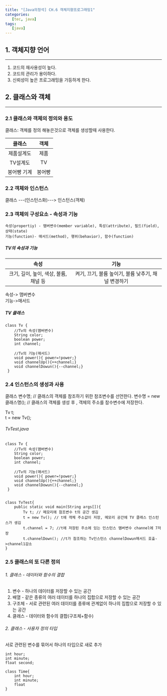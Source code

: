 ```yaml
---
title: "[Java의정석] CH.6 객체지향프로그래밍1"
categories:
   [tec, java]
tags:
   [java]
---
```


## 1. 객체지향 언어
---

1. 코드의 재사용성이 높다.
2. 코드의 관리가 용이하다.
3. 신뢰성이 높은 프로그래밍을 가등하게 한다.


   

## 2. 클래스와 객체
--- 
### 2.1 클래스와 객체의 정의와 용도
클래스: 객체를 정의 해놓은것으로 객체를 생성할때 사용한다.  

| 클래스 | 객체 |
|:--------:|:--------:|
| 제품설계도 | 제품 |
| TV설계도 | TV |
| 붕어빵 기계| 붕어빵 |

### 2.2 객체와 인스턴스

클래스 ---(인스턴스화)---> 인스턴스(객체)

### 2.3 객체의 구성요소 - 속성과 기능
```
속성(propertiy) - 맴버변수(member variable), 특성(attribute), 필드(field), 상태(state)  
기능(function)- 매서드(method), 행위(behavior), 함수(function)
```
##### TV의 속성과 기능

| 속성 | 기능 |
|:--------:|:--------:|
| 크기, 길이, 높이, 색상, 볼륨, 채널 등 | 켜기, 끄기, 볼륨 높이기, 볼륨 낮추기, 채널 변경하기 |

속성-> 맴버변수  
기능->매서드
##### TV 클래스
```
class Tv {
    //Tv의 속성(맴버변수)
    String color;
    boolean power;
    int channel;

    //Tv의 기능(매서드)
    void power(){ power=!power;}
    void channelUp(){++channel;}
    void channelDowun(){--channel;}
 }
```


### 2.4 인스턴스의 생성과 사용

클래스 변수명; // 클래스의 객체를 참조하기 위한 참조변수를 선언한다.
변수명 = new 클래스명(); // 클래스의 객체를 생성 후 , 객체의 주소를 참수변수에 저장한다.

Tv t;  
t = new Tv();

  
###### TvTest.java
```
class Tv {
    //Tv의 속성(맴버변수)
    String color;
    boolean power;
    int channel;

    //Tv의 기능(매서드)
    void power(){ power=!power;}
    void channelUp(){++channel;}
    void channelDowun(){--channel;}
 }


class TvTest{
    public static void main(String args[]){
        Tv t; // 메모리에 참조변수 t의 공간 생김
        t = new Tv(); // t에 객체 주소값이 저장, 메모리 공간에 TV 클래스 인스턴스가 생김
        t.channel = 7; //t에 저장된 주소에 있는 인스턴스 멤버변수 channel에 7저장
        t.channelDown(); //t가 참조하는 Tv인스턴스 channelDowun매서드 호출->channel1감소
}
```

### 2.5 클래스의 또 다른 정의
###### 1. 클래스 - 데이터와 함수의 결합

   1. 변수 - 하나의 데이터를 저장할 수 있는 공간
   2. 배열 - 같은 종류의 여러 데이터를 하나의 집합으로 저장할 수 있는 공간
   3. 구조체 - 서로 관련된 여러 데이터를 종류에 관계없이 하나의 집합으로 저장할 수 있는 공간
   4. 클래스 - 데이터와 함수의 결합(구조체+함수)


###### 2. 클래스 - 사용자 정의 타입

서로 관련된 변수를 묶어서 하나의 타입으로 새로 추가


```
int hour;
int minute;
float second;
```  
 
```
class Time{
    int hour;
    int minute;
    float 
}
```